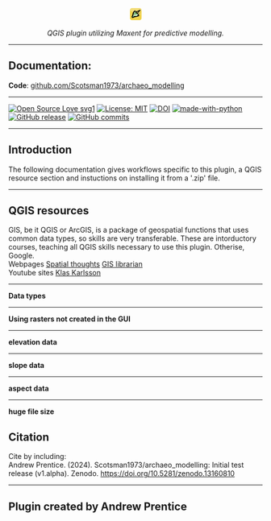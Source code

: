 <p align="center">
  <img src="images/icon.png" alt="predictive modelling logo"/>
</p>

<p align="center">
  <em>QGIS plugin utilizing Maxent for predictive modelling.</em>
</p>

---
## Documentation:

**Code**: [github.com/Scotsman1973/archaeo_modelling](https://github.com/Scotsman1973/archaeo_modelling/blob/main/archaeo_modelling.zip)

---
[![Open Source Love svg1](https://badges.frapsoft.com/os/v1/open-source.svg?v=103)](https://github.com/ellerbrock/open-source-badges/)
[![License: MIT](https://img.shields.io/badge/license-MIT-blue.svg)](https://opensource.org/license/mit)
[![DOI](https://zenodo.org/badge/DOI/10.5281/zenodo.13160810.svg)](https://doi.org/10.5281/zenodo.13160810)
[![made-with-python](https://img.shields.io/badge/Made%20with-Python-ffd040.svg)](https://www.python.org/)
[![GitHub release](https://img.shields.io/github/release/Scotsman1973/archaeo_modelling.svg)](https://github.com/Scotsman1973/archaeo_modelling/releases)
[![GitHub commits](https://img.shields.io/github/commits-since/Scotsman1973/archaeo_modelling/v1.alpha.svg)](https://GitHub.com/Scotsman1973/archaeo_modelling/commit/)

---
## Introduction

The following documentation gives workflows specific to this plugin, a QGIS resource section and instuctions on installing it from a '.zip' file.

---

## QGIS resources

GIS, be it QGIS or ArcGIS, is a package of geospatial functions that uses common data types, so skills are very transferable.  These are intorductory courses, teaching all QGIS skills necessary to use this plugin.  Otherise, Google.
<br>
Webpages
[Spatial thoughts](https://courses.spatialthoughts.com/introduction-to-qgis.html)
[GIS librarian](https://www.geographyrealm.com/role-gis-librarians/)
<br>
Youtube sites
[Klas Karlsson](https://www.youtube.com/channel/UCxs7cfMwzgGZhtUuwhny4-Q)

---
**Data types**


---
**Using rasters not created in the GUI**



---
**elevation data**


---
**slope data**



---
**aspect data**


---
**huge file size**


## Citation
Cite by including:
<br>
Andrew Prentice. (2024). Scotsman1973/archaeo_modelling: Initial test release (v1.alpha). Zenodo. https://doi.org/10.5281/zenodo.13160810

---
## Plugin created by Andrew Prentice
